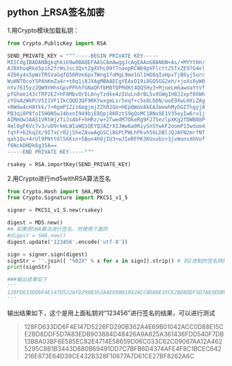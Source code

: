 ## python 上RSA签名加密

1.用Crypto模块加载私钥：

``` python
from Crypto.PublicKey import RSA

SEND_PRIVATE_KEY = """-----BEGIN PRIVATE KEY-----
MIICdgIBADANBgkqhkiG9w0BAQEFAASCAmAwggJcAgEAAoGBANbN+As/+MYYt6H/
AJ0XhuqRke5pih2frWsJsc3QstZgXVhL09f7naopRCWb9pVFlctt25TxZE97G4el
4Z66y4s5pWzTRSVaGqfQ56RVe6psTWng1foMgL9me1Gl1HO8qIxHpxTjB6yj5urc
WuHNT0coY5PAhKmZa4r+t0q1i8JXAgMBAAECgYEAxD19i8GQ5GG2eh/+joXs8yW0
nYv7615yz2QW9YHhsGpvPPhhfGNaQhfbM0TOPMdKt4QQ5Hy3+MjueLm6awoaYtVf
pfGhoei43cTRP2EZ+hF8MbvOrEL8nyTzdke4zIUuLn8rBLSvXGWgIH8J2xpf0XWh
zYUaAzWkPcV5I1VF1IkCQQD3QF9RKYwxgmLsr5eqf+c5e8LbDN/woE9XwLHXiZAg
+RWdw4cH8tkk/7+RgmP1Zzz6mgjmjZZh02Qo+HEpQWaVAkEA3mewhMyOGIThgyj8
PB3qi8P8foI5H0N5wJ4bxnI949bjE8Qpj8KRztS9gQsMC1BNx8E1V35eyIw6rx1j
AIMmOwJAAS1VRtWjzTiJsAbF+hHRz/w+2TwedM7OkeRg9F27SezlpXKg2fDWB88P
4ml0gF6Vc7v3/uD9rkmLWIaWQ1QEYQJAZrXIJWw6a0RiySnSYwkF2oomP15wdum4
fqYF+b2kq2X/9I7xCr02jSheZAvwAgGSCiBGPCPWLhPkvh56LDBlJQJAFN2mrfNT
qah1Qu+4rUl9PNttOl56Ksn+5Bon4h0jIU3+wJIeRFPK3KUxvbz+3jvWunsXHVof
f6NckDHDk6g35A==
-----END PRIVATE KEY-----"""

rsakey = RSA.importKey(SEND_PRIVATE_KEY)
```

2.用Crypto进行md5withRSA算法签名
``` python
from Crypto.Hash import SHA,MD5
from Crypto.Signature import PKCS1_v1_5

signer = PKCS1_v1_5.new(rsakey)

digest = MD5.new()
## 如果用SHA算法进行签名，则使用下面的
#digest = SHA.new()
digest.update('123456'.encode('utf-8'))

sign = signer.sign(digest)
signStr = ''.join([ "%02X" % x for x in sign]).strip() # 将2进制的签名转换成16进制字符串
print(signStr)

###输出结果如下
'''
128FD633DD6F4E147D5226FD290B362A4E69B01042ACC0D88E15CE2BD8DDF5D7A83EDB903884D48426A9A825A361436FDD540F7DB13B8A03BF6E585EC82E4714E58659D06C033C62C09067AA12A4625295C8B1B3443D880B69491DD7C7BFB6D4374AFE4F8C1BCEC642216E873E64D39CE432B328F10677A7D61CE27BF8262A6C
'''
```
输出结果如下，这个是用上面私钥对“123456”进行签名的结果，可以进行测试

> 128FD633DD6F4E147D5226FD290B362A4E69B01042ACC0D88E15CE2BD8DDF5D7A83EDB903884D48426A9A825A361436FDD540F7DB13B8A03BF6E585EC82E4714E58659D06C033C62C09067AA12A4625295C8B1B3443D880B69491DD7C7BFB6D4374AFE4F8C1BCEC642216E873E64D39CE432B328F10677A7D61CE27BF8262A6C